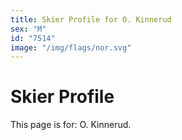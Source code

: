 ```yaml
---
title: Skier Profile for O. Kinnerud
sex: "M"
id: "7514"
image: "/img/flags/nor.svg" 
---
```


# Skier Profile

This page is for: O. Kinnerud.
    